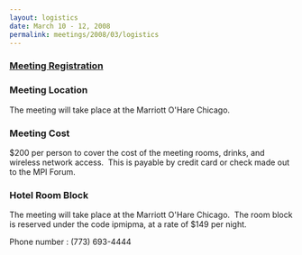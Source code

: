 ```yaml
---
layout: logistics
date: March 10 - 12, 2008
permalink: meetings/2008/03/logistics
---
```


### [Meeting Registration](https://www.ornl.gov/ccsd_registrations/nccs_mpi_forums/)



### Meeting Location

The meeting will take place at the Marriott O'Hare Chicago.

### Meeting Cost

$200 per person to cover the cost of the meeting rooms, drinks, and wireless network access.  This is payable by credit card or check made out to the MPI Forum.

### Hotel Room Block

The meeting will take place at the Marriott O'Hare Chicago.  The room block is reserved under the code ipmipma, at a rate of $149 per night.

Phone number : (773) 693-4444